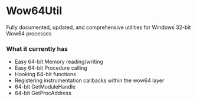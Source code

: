 # Wow64Util
Fully documented, updated, and comprehensive utilities for Windows 32-bit Wow64 processes

### What it currently has
* Easy 64-bit Memory reading/writing
* Easy 64-bit Procedure calling
* Hooking 64-bit functions
* Registering instrumentation callbacks within the wow64 layer
* 64-bit GetModuleHandle
* 64-bit GetProcAddress
